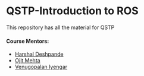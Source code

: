 # QSTP-Introduction to ROS
This repository has all the material for QSTP


#### Course Mentors:
- [Harshal Deshpande](https://github.com/hardesh)
- [Ojit Mehta]()
- [Venugopalan Iyengar]()
